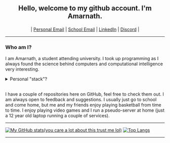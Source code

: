 ## <p align="center"> Hello, welcome to my github account. I'm Amarnath. </p>

<p align="center">
    | <a href="mailto:apatel6ty@protonmail.com?subject=&body=">Personal Email</a> |
    <a href="mailto:amarnathpate2021@fau.edu?subject=&body=">School Email</a> |
    <a href="https://www.linkedin.com/in/amarnath-patel-772b56286/">LinkedIn</a> |
    <a href="https://discordapp.com/users/617140289311735818">Discord</a> |
</p>

<hr>

### Who am I?

I am Amarnath, a student attending university. I took up programming as I always found the science behind computers and computational intelligence very interesting.

<details>
<summary>Personal "stack"?</summary>
<br>

<p align="center">Languages:</p>

[![My Skills](https://skillicons.dev/icons?i=c,cpp,bash,rust,go,html,css,js,py)](https://github.com/jeebuscrossaint) &nbsp;&nbsp;&nbsp;&nbsp;&nbsp;&nbsp;&nbsp;&nbsp; 

<br>

<p align="center">Editors:</p>

[![My Skills](https://skillicons.dev/icons?i=neovim,vscode)](https://github.com/jeebuscrossaint) &nbsp;&nbsp;&nbsp;&nbsp;&nbsp;&nbsp;&nbsp;&nbsp; 

<br>

<p align="center">Toolchains:</p>

[![My Skills](https://skillicons.dev/icons?i=git,nodejs,bun,cmake,zig)](https://github.com/jeebuscrossaint) &nbsp;&nbsp;&nbsp;&nbsp;&nbsp;&nbsp;&nbsp;&nbsp; 

<br>

<p align="center">Operating Systems & Hardware:</p>

[![My Skills](https://skillicons.dev/icons?i=linux,windows,bsd,raspberrypi)](https://github.com/jeebuscrossaint) &nbsp;&nbsp;&nbsp;&nbsp;&nbsp;&nbsp;&nbsp;&nbsp; 

<br>
</details>
<br>

I have a couple of repositories here on GitHub, feel free to check them out. I am always open to feedback and suggestions. I usually just go to school and come home, but me and my friends enjoy playing basketball from time to time. I enjoy playing video games and I run a pseudo-server at home (just a 12 year old laptop running a couple of services).

<hr>

[![My GitHub stats(you care a lot about this trust me lol)](https://github-readme-stats-blond-six-73.vercel.app/api?username=jeebuscrossaint&show_icons=true&theme=dark&hide_title=false&card_width=400px&hide_rank=true&line_height=34&hide=issues&custom_title=jeebuscrossaint's%20GitHub%20Stats)](https://github.com/jeebuscrossaint) [![Top Langs](https://github-readme-stats-blond-six-73.vercel.app/api/top-langs/?username=jeebuscrossaint&hide=roff,html,css&layout=donut&theme=dark)](https://github.com/jeebuscrossaint)
<hr>
